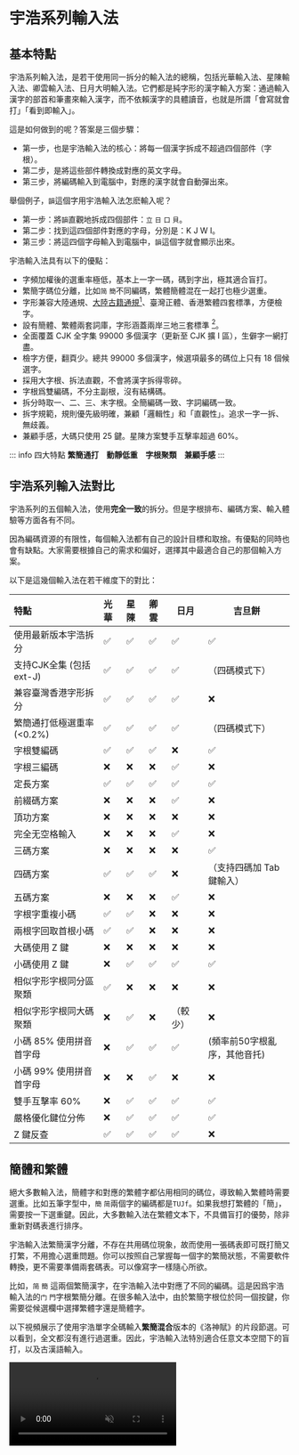 <script setup>
import Chaifen from '@/chaifen/Chaifen.vue'
import MultiChaifen from '@/chaifen/MultiChaifen.vue'
</script>

# 宇浩系列輸入法

## 基本特點

<MultiChaifen chars="宇浩系列輸入法" :size="50" loc='left' />

宇浩系列輸入法，是若干使用同一拆分的輸入法的總稱，包括光華輸入法、星陳輸入法、卿雲輸入法、日月大明輸入法。它們都是純字形的漢字輸入方案：通過輸入漢字的部首和筆畫來輸入漢字，而不依賴漢字的具體讀音，也就是所謂「會寫就會打」「看到即輸入」。

這是如何做到的呢？答案是三個步驟：

- 第一步，也是宇浩輸入法的核心：將每一個漢字拆成不超過四個部件（字根）。
- 第二步，是將這些部件轉換成對應的英文字母。
- 第三步，將編碼輸入到電腦中，對應的漢字就會自動彈出來。

舉個例子，`韻`這個字用宇浩輸入法怎麽輸入呢？

- 第一步：將`韻`直觀地拆成四個部件：`立` `日` `口` `貝`。
- 第二步：找到這四個部件對應的字母，分別是：K J W I。
- 第三步：將這四個字母輸入到電腦中，`韻`這個字就會顯示出來。

<div class="flex justify-left flex-wrap">
<Chaifen char='韻' :parts='[5,4,3,7]' />
<Chaifen char='韵' :parts='[5,4,2,2]' />
</div>

宇浩輸入法具有以下的優點：

- 字頻加權後的選重率極低，基本上一字一碼，碼到字出，極其適合盲打。
- 繁簡字碼位分離，比如`简` `簡`不同編碼，繁體簡體混在一起打也極少選重。
- 字形兼容大陸通規、[大陸古籍通規](./guji)[^guji_standards]、臺灣正體、香港繁體四套標準，方便檢字。
- 設有簡體、繁體兩套詞庫，字形涵蓋兩岸三地三套標準 [^opencc]。
- 全面覆蓋 CJK 全字集 99000 多個漢字（更新至 CJK 擴 I 區），生僻字一網打盡。
- 檢字方便，翻頁少。總共 99000 多個漢字，候選項最多的碼位上只有 18 個候選字。
- 採用大字根、拆法直觀，不會將漢字拆得零碎。
- 字根爲雙編碼，不分主副根，沒有結構碼。
- 拆分時取一、二、三、末字根。全簡編碼一致、字詞編碼一致。
- 拆字規範，規則優先級明確，兼顧「邏輯性」和「直觀性」。追求一字一拆、無歧義。
- 兼顧手感，大碼只使用 25 鍵。星陳方案雙手互擊率超過 60%。

::: info 四大特點
**繁簡通打　動靜低重　字根聚類　兼顧手感**
:::

## 宇浩系列輸入法對比

宇浩系列的五個輸入法，使用**完全一致**的拆分。但是字根排布、編碼方案、輸入體驗等方面各有不同。

因為編碼資源的有限性，每個輸入法都有自己的設計目標和取捨。有優點的同時也會有缺點。大家需要根據自己的需求和偏好，選擇其中最適合自己的那個輸入方案。

以下是這幾個輸入法在若干維度下的對比：

| 特點                       | 光華 | 星陳 | 卿雲 | 日月     | 吉旦餅                       |
| :------------------------- | :--- | :--- | :--- | -------- | ---------------------------- |
| 使用最新版本宇浩拆分       | ✅    | ✅    | ✅    | ✅        | ✅                            |
| 支持CJK全集 (包括ext-J)    | ✅    | ✅    | ✅    | ✅        | （四碼模式下）               |
| 兼容臺灣香港字形拆分       | ✅    | ✅    | ✅    | ✅        | ❌                            |
| 繁簡通打低極選重率 (<0.2%) | ✅    | ✅    | ✅    | ✅        | （四碼模式下）               |
| 字根雙編碼                 | ✅    | ✅    | ✅    | ❌        | ✅                            |
| 字根三編碼                 | ❌    | ❌    | ❌    | ✅        | ❌                            |
| 定長方案                   | ✅    | ✅    | ✅    | ✅        | ✅                            |
| 前綴碼方案                 | ❌    | ❌    | ❌    | ✅        | ❌                            |
| 頂功方案                   | ❌    | ❌    | ❌    | ❌        | ❌                            |
| 完全无空格輸入             | ❌    | ❌    | ❌    | ✅        | ❌                            |
| 三碼方案                   | ❌    | ❌    | ❌    | ❌        | ✅                            |
| 四碼方案                   | ✅    | ✅    | ✅    | ❌        | （支持四碼加 Tab 鍵輸入）    |
| 五碼方案                   | ❌    | ❌    | ❌    | ✅        | ❌                            |
| 字根字重複小碼             | ✅    | ✅    | ❌    | ❌        | ❌                            |
| 兩根字回取首根小碼         | ✅    | ✅    | ❌    | ❌        | ❌                            |
| 大碼使用 Z 鍵              | ❌    | ❌    | ❌    | ❌        | ❌                            |
| 小碼使用 Z 鍵              | ❌    | ✅    | ✅    | ✅        | ✅                            |
| 相似字形字根同分區聚類     | ✅    | ❌    | ❌    | ❌        | ❌                            |
| 相似字形字根同大碼聚類     | ❌    | ✅    | ❌    | （較少） | ❌                            |
| 小碼 85% 使用拼音首字母    | ❌    | ✅    | ✅    | ✅        | (頻率前50字根亂序，其他音托) |
| 小碼 99% 使用拼音首字母    | ❌    | ❌    | ✅    | ❌        | ❌                            |
| 雙手互擊率 60%             | ❌    | ✅    | ✅    | ✅        | ✅                            |
| 嚴格優化鍵位分佈           | ❌    | ✅    | ✅    | ✅        | ✅                            |
| Z 鍵反查                   | ✅    | ✅    | ✅    | ✅        | ❌                            |

## 簡體和繁體

絕大多數輸入法，簡體字和對應的繁體字都佔用相同的碼位，導致輸入繁體時需要選重。比如五筆字型中，`簡` `简`兩個字的編碼都是`TUJf`。如果我想打繁體的「簡」，需要按一下選重鍵。因此，大多數輸入法在繁體文本下，不具備盲打的優勢，除非重新對碼表進行排序。

宇浩輸入法繁簡漢字分離，不存在共用碼位現象，故而使用一張碼表即可既打簡又打繁，不用擔心選重問題。你可以按照自己掌握每一個字的繁簡狀態，不需要軟件轉換，更不需要準備兩套碼表。可以像寫字一樣隨心所欲。

比如，`简` `簡` 這兩個繁簡漢字，在宇浩輸入法中對應了不同的編碼。這是因爲宇浩輸入法的`门` `門`字根繁簡分離。在很多輸入法中，由於繁簡字根位於同一個按鍵，你需要從候選欄中選擇繁體字還是簡體字。

以下視頻展示了使用宇浩單字全碼輸入**繁簡混合**版本的《洛神賦》的片段節選。可以看到，全文都沒有進行過選重。因此，宇浩輸入法特別適合任意文本空間下的盲打，以及古漢語輸入。

<video src='/yuhao-example.mp4' loop controls muted/>
<!--
## 靜重和動重

宇浩輸入法支持繁簡通打，並不代表它犧牲了**只打簡體**或**只打繁體**的性能。我們不妨看一看下面的數據：

- 簡體文本：常用 1500 字全碼無重 [^frequent_characters]。常用 3000 字，全碼 10 組重碼，出簡後無重碼。常用 4500 字，全碼 55 組重碼，出簡後 2 組重碼。**常用 6000 字，全碼 117 組重碼，出簡後 14 組重碼。字頻加權後，全碼下每萬字選重 5 次。**

- 繁體文本：常用 1500 字，全碼 1 組重碼，出簡後無重。常用 3000 字，全碼 24 組重碼，出簡後 4 組重碼。常用 4500 字，全碼 92 組重碼，出簡後 13 組重碼。常用 5700 字，全碼 152 組重碼，出簡後 36 組重碼。字頻加權後，全碼下每萬字選重 15 次。

- 繁簡混合文本 [^mixed_frequency]：前 1500 字，全碼 3 組重碼，出簡後無重。前 3000 字，全碼 13 組重碼，出簡後 3 組重碼。前 6000 字，全碼 131 組重碼，出簡後 16 組重碼。前 9000 字，全碼 365 組重碼，出簡後 92 組重碼。字頻加權後，全碼下每萬字選重 17 次。

要知道，宇浩輸入法只使用了 25 個按鍵，也就是説四碼的編碼空間只有其他 26 鍵輸入法的 85.5%。但是宇浩輸入法在常用繁簡漢字下選重率卻是同類輸入法中最低的。 -->

## 打單和打詞

宇浩輸入法可以輸入單字也可以輸入詞語，各有優缺點。

::: info 單字輸入相比詞語輸入

詞語輸入缺點：

- 單字輸入學習成本較低，學完單字就等於畢業。詞語輸入還要學習詞語編碼規則。
- 單字輸入思維負擔小，不需要進行人工分詞，熟練後打字比較連貫。
- 輸入單字和輸入詞語時，每個字的編碼是不同的，比如一簡字打單時只要輸入一碼，打詞時需要輸入兩碼。
- 很多生僻詞、新詞、長詞可能不在詞庫中，過度依賴詞語輸入會造成「踩空」的問題，必須回改。
- 詞語輸入的重碼率高於單字輸入1個數量級，確定性較差，失去了形碼的根本優勢。

詞語輸入優點：

- 詞語輸入時，每四碼可以上屏至少兩字，即使存在選重的幾率，平均每個字的碼長不到2.0。相比之下，單字輸入的平均碼長上升到了3.1左右，且對空格的依賴很大。
- 詞語輸入時，最多取每個字的前兩個字根，思維負擔小。相比之下，單字取碼常取到第三根，深入字的中央部分，思維負擔較大。
:::

宇浩輸入法，全碼單字輸入模式下，選重率約爲萬分之六，詞語輸入模式下[選重率約爲1.27%](./statistics.md)。一個比較好的輸入狀態，是根據個人偏好，找到一個字詞平衡點，使綜合選重率位於千分之三到千分之五之間。

我根據綱絡社區八億字頻語料製作了「宇浩極簡詞庫」。其中共有高頻詞語千餘個，約覆蓋 20% 到 30% 的文字。宇浩輸入法的最佳輸入體驗，是以字爲主，以詞爲輔，激進打字，謹慎打詞。輸入時，只打極簡千詞、單字、用户自定詞。從而達到較佳的確定性，做到完全關閉候選框輸入。關於「宇浩極簡千詞詞庫」，[請參閲此頁面](../learn/lexicon.md)。

<!-- ## 適合人群

評價一款輸入法，不能只看重碼率，因爲每一款輸入法都有自己的**設計哲學**和**目標用戶**。有優點就必然有缺點，反之亦然。評價一款輸入法的維度，除卻重碼率，還有規則簡易度、字根複雜度、按鍵舒適度、平臺通用性等。這就是爲什麽拼音重碼高，但大多數人還是會使用拼音，因爲它的學習成本基本爲零。選擇學習輸入法，一定要符合自己的需求，要綜合考慮多方面因素，例如，是否願意背較多的字根，是否有打古文、繁體字需求等。

宇浩輸入法的最佳輸入體驗，是採用精簡詞庫（80000 詞左右，同時包括簡體、臺灣繁體、香港繁體、大陸繁體）並配合單字輸入，從而達到極致的確定性，做到完全關閉候選框輸入。以下爲宇浩輸入法**最適合**的人群：

- 對繁體字和簡化字都有輸入需求，希望做到繁簡無縫切換，不依賴程序進行轉換的人（中文系學生、經常同兩岸三地人士打交道者、方言愛好者、漢字愛好者等）；或
- 日常主要輸入繁體文本的人（港澳臺用戶）；或
- 日常需要輸入簡體文本，偶爾需要輸入繁體文本和生僻字的人；或
- 熱愛漢字，喜歡一筆一畫寫字的感覺，想要學習傳統漢字的人。 -->

## 聚類和分區

宇浩輸入法的核心是對於漢字的拆分，其次是對於字根排布的設計。字根一共有 200 多個，但字母只有 26 個，因此，每個按鍵上都會有大約 10 個左右的字根。字根如何排布，直接決定了它的學習難度、維護難度、手感、連貫度等等。大體上：

- 對相似字形進行聚類和分區的方案，比亂序排布的方案，學習更加便捷，維護成本更低。比如：「<!-- do not translate -->目且貝見<!-- do not translate -->」這些都有「目」形的字根，如果安排在一個按鍵上，那麽我們只要記住了其中的一個，就能立刻記住剩下的字根。
- 亂序排布的方案，比對相似字形進行聚類和分區的方案，手感更優。這是因爲字根排布的設計中，最大的限制條件就是聚類。解除了這個限制，排布就更加自由，就能在手感上做到更好。
- 三碼的方案，比四碼的方案，思維負擔更小。這是因爲四碼方案需要取到字的第三根，這個字根往往深入字的中部，思考起來需要更多時間。
- 四碼的方案，比三碼的方案，重碼更低。這一點不言而喻。

每個人都有自己的偏好。爲了照顧不同人群的需求。宇浩輸入法有兩套**官方字根排佈設計**。大家可根據自己的偏好和以前的輸入習慣，選擇其中一個學習。由於這些設計都基於「宇浩拆分」，因此就算後面想試試其他的設計，也只用幾天就能適應。

## 鳴謝

本輸入法的設計製作主要借鑑了三個前輩輸入法的優點，在這裡向他們的作者表示極大的敬意和感謝。它們包括：

- 鄭碼的大字根、雙編碼設計。通過「位碼」而非「結構碼」來挖掘首根的信息。
- 徐碼對於繁簡通打的支持，以及小碼從拼音字母中選取的特點。使用音託不僅方便記憶，也可以達到更佳的離散。
- 五筆字型字根分區排布、不使用 Z 鍵的特徵。分區排布方便對於字根的記憶，Z 鍵空出後利於手感，還能用於其他功能，方便各平臺通用。

在輸入法的製作過程中，不少夥伴提出了大量寶貴的意見和建議，幫助它不斷優化進步。特此致以極大的謝意。

- 錢多多爲輸入法的推廣作出大量的努力。還繪製了黑體的字根圖、設計了輸入法的 Logo 和 Android 上的定製方案。可謂「首席藝術委員」。
- 阿吉始終鼓勵作者開發一款新的輸入法，他的很多觀點和設計哲學同作者不謀而合，也堅定了宇浩輸入法講客觀、講實用的理念。他爲輸入法的字根規律性和易學性提出了大量建議，使折區字根的排布上了一個臺階。可謂「首席哲學委員」。
- 宋天爲輸入法的規則的完善提出了大量意見和建議，找出了很多拆分上的不合理之處，尤其是在大字集的拆分上，他的建議至關重要，也使宇浩輸入法在常用字集內拆分無二義、規則無矛盾。可謂「首席拆分委員」。
- 王牌餅乾不僅設計了非常好用的「宇浩三碼頂」方案，還爲 RIME 方案編寫了優秀的 Lua 代碼。可謂「首席技術委員」。

還有不少朋友爲輸入法的優化提出了寶貴的意見和建議，此處不一一致謝。

::: info 有聯爲證：
漢字十萬，豈宇浩獨收八九？
字根兩百，因諸君而改二三。
:::

## 腳註

[^frequent_characters]: 「最常用漢字」的定義依賴於文本空間。關於本測評中所用的字頻數據的來源，[請參閱此頁面](./statistics)。

[^guji_standards]: 中華人民共和國國家標準《古籍印刷通用字規範字形表》（GB/Z 40637-2021）：[https://openstd.samr.gov.cn/bzgk/gb/newGbInfo?hcno=52E2DE28D439C1937EE09AE4B5AA615B](https://openstd.samr.gov.cn/bzgk/gb/newGbInfo?hcno=52E2DE28D439C1937EE09AE4B5AA615B)

[^mixed_frequency]: 這裡的繁簡混合字頻來源於簡體字頻和繁體字頻。假設一個人一半時間打簡體，一半時間打繁體，那麽便適用於此數據。

[^opencc]: 兩岸三地三套標準包括：大陸簡體、大陸繁體、臺灣正體。另外，宇浩輸入法還兼容符合 OpenCC 用字標準的詞語。
